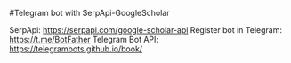 #Telegram bot with SerpApi-GoogleScholar

SerpApi: https://serpapi.com/google-scholar-api
Register bot in Telegram: https://t.me/BotFather
Telegram Bot API: https://telegrambots.github.io/book/
